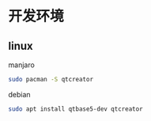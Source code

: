 # 开发环境

## linux

manjaro

```sh
sudo pacman -S qtcreator
```

debian

```sh
sudo apt install qtbase5-dev qtcreator
```
